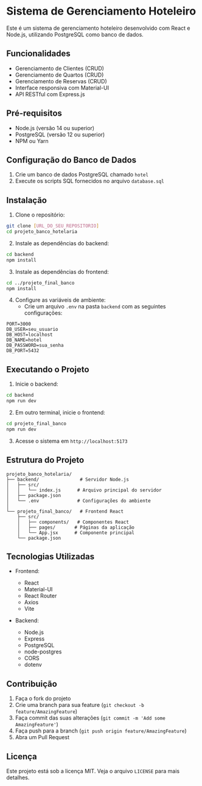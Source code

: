 # Sistema de Gerenciamento Hoteleiro

Este é um sistema de gerenciamento hoteleiro desenvolvido com React e Node.js, utilizando PostgreSQL como banco de dados.

## Funcionalidades

- Gerenciamento de Clientes (CRUD)
- Gerenciamento de Quartos (CRUD)
- Gerenciamento de Reservas (CRUD)
- Interface responsiva com Material-UI
- API RESTful com Express.js

## Pré-requisitos

- Node.js (versão 14 ou superior)
- PostgreSQL (versão 12 ou superior)
- NPM ou Yarn

## Configuração do Banco de Dados

1. Crie um banco de dados PostgreSQL chamado `hotel`
2. Execute os scripts SQL fornecidos no arquivo `database.sql`

## Instalação

1. Clone o repositório:
```bash
git clone [URL_DO_SEU_REPOSITORIO]
cd projeto_banco_hotelaria
```

2. Instale as dependências do backend:
```bash
cd backend
npm install
```

3. Instale as dependências do frontend:
```bash
cd ../projeto_final_banco
npm install
```

4. Configure as variáveis de ambiente:
   - Crie um arquivo `.env` na pasta `backend` com as seguintes configurações:
```env
PORT=3000
DB_USER=seu_usuario
DB_HOST=localhost
DB_NAME=hotel
DB_PASSWORD=sua_senha
DB_PORT=5432
```

## Executando o Projeto

1. Inicie o backend:
```bash
cd backend
npm run dev
```

2. Em outro terminal, inicie o frontend:
```bash
cd projeto_final_banco
npm run dev
```

3. Acesse o sistema em `http://localhost:5173`

## Estrutura do Projeto

```
projeto_banco_hotelaria/
├── backend/               # Servidor Node.js
│   ├── src/
│   │   └── index.js      # Arquivo principal do servidor
│   ├── package.json
│   └── .env              # Configurações do ambiente
│
└── projeto_final_banco/   # Frontend React
    ├── src/
    │   ├── components/   # Componentes React
    │   ├── pages/       # Páginas da aplicação
    │   └── App.jsx      # Componente principal
    └── package.json
```

## Tecnologias Utilizadas

- Frontend:
  - React
  - Material-UI
  - React Router
  - Axios
  - Vite

- Backend:
  - Node.js
  - Express
  - PostgreSQL
  - node-postgres
  - CORS
  - dotenv

## Contribuição

1. Faça o fork do projeto
2. Crie uma branch para sua feature (`git checkout -b feature/AmazingFeature`)
3. Faça commit das suas alterações (`git commit -m 'Add some AmazingFeature'`)
4. Faça push para a branch (`git push origin feature/AmazingFeature`)
5. Abra um Pull Request

## Licença

Este projeto está sob a licença MIT. Veja o arquivo `LICENSE` para mais detalhes. 